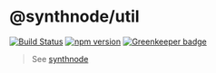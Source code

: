 # @synthnode/util

[![Build Status](https://travis-ci.com/ivanross/synthnode-util.svg?branch=master)](https://travis-ci.com/ivanross/synthnode-util)
[![npm version](https://img.shields.io/npm/v/@synthnode/util.svg)](https://www.npmjs.com/package/@synthnode/util)
[![Greenkeeper badge](https://badges.greenkeeper.io/ivanross/synthnode-util.svg)](https://greenkeeper.io/)

> See [synthnode](https://github.com/ivanross/synthnode)
